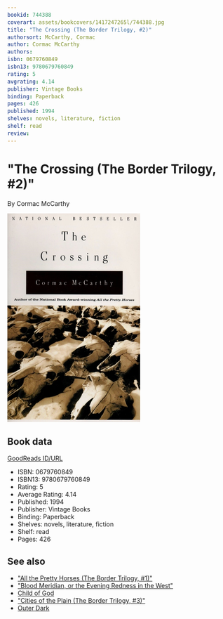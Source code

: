 ```yaml
---
bookid: 744388
coverart: assets/bookcovers/1417247265l/744388.jpg
title: "The Crossing (The Border Trilogy, #2)"
authorsort: McCarthy, Cormac
author: Cormac McCarthy
authors: 
isbn: 0679760849
isbn13: 9780679760849
rating: 5
avgrating: 4.14
publisher: Vintage Books
binding: Paperback
pages: 426
published: 1994
shelves: novels, literature, fiction
shelf: read
review: 
---
```


# "The Crossing (The Border Trilogy, #2)"

By Cormac McCarthy

![](../../assets/bookcovers/1417247265l/744388.jpg)

## Book data

[GoodReads ID/URL](https://www.goodreads.com/book/show/744388)

- ISBN: 0679760849
- ISBN13: 9780679760849
- Rating: 5
- Average Rating: 4.14
- Published: 1994
- Publisher: Vintage Books
- Binding: Paperback
- Shelves: novels, literature, fiction
- Shelf: read
- Pages: 426


## See also

- ["All the Pretty Horses (The Border Trilogy, #1)"](All_the_Pretty_Horses_The_Border_Trilogy__1.md)
- ["Blood Meridian, or the Evening Redness in the West"](Blood_Meridian__or_the_Evening_Redness_in_the_West.md)
- [Child of God](Child_of_God.md)
- ["Cities of the Plain (The Border Trilogy, #3)"](Cities_of_the_Plain_The_Border_Trilogy__3.md)
- [Outer Dark](Outer_Dark.md)
